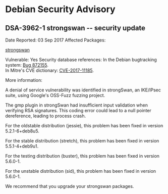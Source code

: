 
Debian Security Advisory
========================


DSA-3962-1 strongswan -- security update
----------------------------------------



Date Reported:
03 Sep 2017
Affected Packages:

[strongswan](https://packages.debian.org/src:strongswan)

Vulnerable:
Yes
Security database references:
In the Debian bugtracking system: [Bug 872155](https://bugs.debian.org/cgi-bin/bugreport.cgi?bug=872155).  
In Mitre's CVE dictionary: [CVE-2017-11185](https://security-tracker.debian.org/tracker/CVE-2017-11185).  

More information:

A denial of service vulnerability was identified in strongSwan, an IKE/IPsec
suite, using Google's OSS-Fuzz fuzzing project.


The gmp plugin in strongSwan had insufficient input validation when verifying
RSA signatures. This coding error could lead to a null pointer dereference,
leading to process crash.


For the oldstable distribution (jessie), this problem has been fixed
in version 5.2.1-6+deb8u5.


For the stable distribution (stretch), this problem has been fixed in
version 5.5.1-4+deb9u1.


For the testing distribution (buster), this problem has been fixed
in version 5.6.0-1.


For the unstable distribution (sid), this problem has been fixed in
version 5.6.0-1.


We recommend that you upgrade your strongswan packages.





